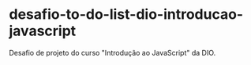 # desafio-to-do-list-dio-introducao-javascript
Desafio de projeto do curso "Introdução ao JavaScript" da DIO.
